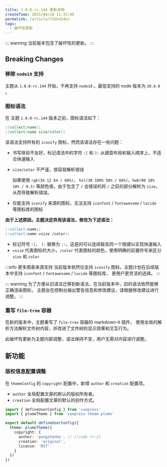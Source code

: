 ```yaml
---
title: 1.0.0-rc.144 更新说明
createTime: 2025/04/28 11:33:49
permalink: /article/f1khd14n/
tags:
  - 破坏性更新
---
```


::: warning 当前版本包含了破坏性的更新。
:::

## Breaking Changes

### 移除 `node18` 支持

主题从 `1.0.0-rc.144` 开始，不再支持 `node18` 。最低支持的 node 版本为 `20.6.0` 。

### 图标语法

在 主题 `1.0.0-rc.144` 版本之前，图标语法如下：

```md
:[collect:name]:
:[collect:name size/color]:
```

该语法支持所有的 `iconify` 图标，然而该语法存在一些问题：

- 书写体验不友好，标记语法中的字符 `:[` 和  `]:` 从键盘布局和输入顺序上，不适合快速输入
- `size/color` 不严谨，很容易解析错误

  如果使用 `rgb(34 12 64 / 60%)`、 `hsl(30 100% 50% / 60%)`、`hwb(90 10% 10% / 0.5)` 等颜色值，由于包含了 `/`
  会错误的将 `/` 之前的部分解析为 `size`，从而导致解析错误。
- 仅能支持 `iconify` 来源的图标，无法支持 `iconfont` / `fontawesome` / `lucide` 等图标库的图标

**由于上述原因，主题决定弃用该语法，修改为下述语法：**

```md
::collect:name::
::collect:name =size /color::
```

- 标记符号 `:[`、 `]:` 替换为 `::`，这是的可以连续敲击同一个按键以实现快速输入
- `=size` 代表图标的大小，`/color` 代表图标的颜色，使用明确的前置符号来区分 `size` 和 `color`

:::info 更多图表来源支持
当前版本依然仅支持 `iconify` 图标，主题计划在后续版本中支持 `iconfont` / `fontawesome` / `lucide` 等图标库，
更用户更灵活的选择。
:::

::: warning
为了方便从旧语法迁移到新语法，在当前版本中，旧的语法依然能够正确渲染图标，
主题会在控制台输出警告信息和修改建议，请根据修改建议进行调整。
:::

### 重写 `file-tree` 容器

在新的版本中，主题重写了 `file-tree` 容器的 markdown-it 插件，
使用全局的解析方法解析文件树内容，并改进了文件树的显示效果和交互行为。

此破坏性更新为主题内部调整，语法保持不变，用户无需对内容进行调整。

## 新功能

### 版权信息配置调整

在 `themeConfig` 的 `copyright` 配置中，新增 `author` 和 `creation` 配置项。

- `author` 全局配置文章的默认的版权所有者。
- `creation` 全局配置文章的默认的创作方式。

```ts
import { defineUserConfig } from 'vuepress'
import { plumeTheme } from 'vuepress-theme-plume'

export default defineUserConfig({
  theme: plumeTheme({
    copyright: {
      author: 'pengzhanbo', // [!code ++:2]
      creation: 'original',
      license: 'MIT'
    }
  })
})
```
